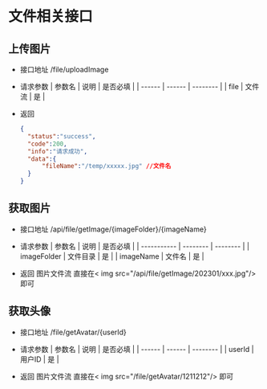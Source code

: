 # 文件相关接口

## 上传图片
- 接口地址 /file/uploadImage
  
- 请求参数
  | 参数名 | 说明   | 是否必填 |
  | ------ | ------ | -------- |
  | file   | 文件流 | 是       |


- 返回
  ```json
  {
    "status":"success",
    "code":200,
    "info":"请求成功",
    "data":{
        "fileName":"/temp/xxxxx.jpg" //文件名
    }
  }
  ```

## 获取图片
- 接口地址 /api/file/getImage/{imageFolder}/{imageName}
  
- 请求参数
  | 参数名      | 说明     | 是否必填 |
  | ----------- | -------- | -------- |
  | imageFolder | 文件目录 | 是       |
  | imageName   | 文件名   | 是       |

- 返回
  图片文件流 直接在< img src="/api/file/getImage/202301/xxx.jpg"/> 即可

## 获取头像
- 接口地址 /file/getAvatar/{userId}
  
- 请求参数
  | 参数名 | 说明   | 是否必填 |
  | ------ | ------ | -------- |
  | userId | 用户ID | 是       |


- 返回
  图片文件流 直接在< img src="/file/getAvatar/1211212"/> 即可